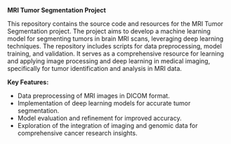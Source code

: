 **MRI Tumor Segmentation Project**

This repository contains the source code and resources for the MRI Tumor Segmentation project. The project aims to develop a machine learning model for segmenting tumors in brain MRI scans, leveraging deep learning techniques. The repository includes scripts for data preprocessing, model training, and validation. It serves as a comprehensive resource for learning and applying image processing and deep learning in medical imaging, specifically for tumor identification and analysis in MRI data.

**Key Features:**

- Data preprocessing of MRI images in DICOM format.
- Implementation of deep learning models for accurate tumor segmentation.
- Model evaluation and refinement for improved accuracy.
- Exploration of the integration of imaging and genomic data for comprehensive cancer research insights.
